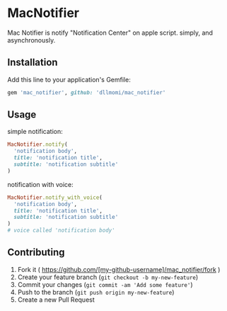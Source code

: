# MacNotifier

Mac Notifier is notify "Notification Center" on apple script. simply, and asynchronously.

## Installation

Add this line to your application's Gemfile:

```ruby
gem 'mac_notifier', github: 'dllmomi/mac_notifier'
```

## Usage

simple notification:
```ruby
MacNotifier.notify(
  'notification body',
  title: 'notification title',
  subtitle: 'notification subtitle'
)
```

notification with voice:
```ruby
MacNotifier.notify_with_voice(
  'notification body',
  title: 'notification title',
  subtitle: 'notification subtitle'
)
# voice called 'notification body'
```

## Contributing

1. Fork it ( https://github.com/[my-github-username]/mac_notifier/fork )
2. Create your feature branch (`git checkout -b my-new-feature`)
3. Commit your changes (`git commit -am 'Add some feature'`)
4. Push to the branch (`git push origin my-new-feature`)
5. Create a new Pull Request
